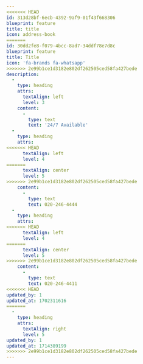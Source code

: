 ```yaml
---
<<<<<<< HEAD
id: 313d28bf-6ecb-4392-9af9-01f43f668306
blueprint: feature
title: title
icon: address-book
=======
id: 30dd2fe8-f079-4bcc-8ad7-34ddf78e7d8c
blueprint: feature
title: Title
icon: 'fa-brands fa-whatsapp'
>>>>>>> 2e99b1ce1d3182e802df262505ced58fa427bede
description:
  -
    type: heading
    attrs:
      textAlign: left
      level: 3
    content:
      -
        type: text
        text: '24/7 Available'
  -
    type: heading
    attrs:
<<<<<<< HEAD
      textAlign: left
      level: 4
=======
      textAlign: center
      level: 5
>>>>>>> 2e99b1ce1d3182e802df262505ced58fa427bede
    content:
      -
        type: text
        text: 020-246-4444
  -
    type: heading
    attrs:
<<<<<<< HEAD
      textAlign: left
      level: 4
=======
      textAlign: center
      level: 5
>>>>>>> 2e99b1ce1d3182e802df262505ced58fa427bede
    content:
      -
        type: text
        text: 020-246-4411
<<<<<<< HEAD
updated_by: 1
updated_at: 1702311616
=======
  -
    type: heading
    attrs:
      textAlign: right
      level: 5
updated_by: 1
updated_at: 1714389199
>>>>>>> 2e99b1ce1d3182e802df262505ced58fa427bede
---
```

